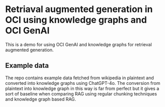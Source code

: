 # Retriaval augmented generation in OCI using knowledge graphs and OCI GenAI
This is a demo for using OCI GenAI and knowledge graphs for retrieval augmented generation. 

## Example data
The repo contains example data fetched from wikipedia in plaintext and converted into knowledge graphs using ChatGPT-4o. The conversion from plaintext into knowledge graph in this way is far from perfect but it gives a sort of baseline when comparing RAG using regular chunking techniques and knowledge graph based RAG.